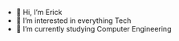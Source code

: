 - 👋 Hi, I’m Erick
- 👀 I’m interested in everything Tech
- 🌱 I’m currently studying Computer Engineering





